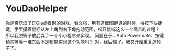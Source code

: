 # YouDaoHelper
你是否厌烦了玩Gla或者别的游戏，看文档，用有道截图翻译的时候，得按下快捷键，手里摸着鼠标从左上角到右下角拖动范围，松开鼠标这么一个痛苦的过程？
所以我脱裤子放屁弄了一个小小程序来实现。
问题在于...Auto Powermate、按键精灵等等一堆东西不是都能实现这个功能吗？
对，我后悔了。我又开始重复造轮子了。

